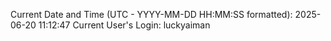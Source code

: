Current Date and Time (UTC - YYYY-MM-DD HH:MM:SS formatted): 2025-06-20 11:12:47
Current User's Login: luckyaiman
